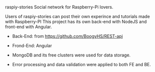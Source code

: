raspiy-stories
Social network for Raspberry-Pi lovers.

Users of raspiy-stories can post their own experince and tutorials made with Raspberry-PI
This project has its own back-end with NodeJS and front-end with Angular.
- Back-End:
    from https://github.com/BoogyHS/REST-api

- Frond-End:
    Angular

- MongoDB and its free clusters were used for data storage.
- Error processing and data validation were applied to both FE and BE.
